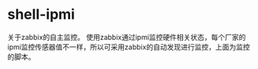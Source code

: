# shell-ipmi
关于zabbix的自主监控。
使用zabbix通过ipmi监控硬件相关状态，每个厂家的ipmi监控传感器值不一样，所以可采用zabbix的自动发现进行监控，上面为监控的脚本。
